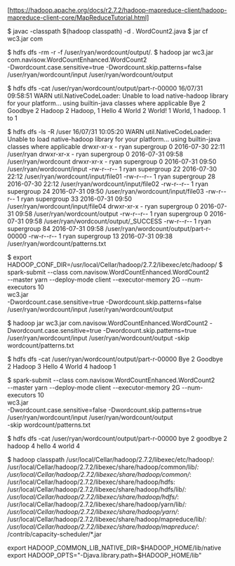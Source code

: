 [https://hadoop.apache.org/docs/r2.7.2/hadoop-mapreduce-client/hadoop-mapreduce-client-core/MapReduceTutorial.html]

$ javac -classpath $(hadoop classpath) -d . WordCount2.java
$ jar cf wc3.jar com

$ hdfs dfs -rm -r -f /user/ryan/wordcount/output/.
$ hadoop jar wc3.jar com.navisow.WordCountEnhanced.WordCount2 \
-Dwordcount.case.sensitive=true -Dwordcount.skip.patterns=false \
/user/ryan/wordcount/input /user/ryan/wordcount/output

$ hdfs dfs -cat /user/ryan/wordcount/output/part-r-00000
16/07/31 09:58:51 WARN util.NativeCodeLoader: Unable to load native-hadoop library for your platform... using builtin-java classes where applicable
Bye     2
Goodbye 2
Hadoop  2
Hadoop, 1
Hello   4
World   2
World!  1
World,  1
hadoop. 1
to      1

$ hdfs dfs -ls -R /user
16/07/31 10:05:20 WARN util.NativeCodeLoader: Unable to load native-hadoop library for your platform... using builtin-java classes where applicable
drwxr-xr-x   - ryan supergroup          0 2016-07-30 22:11 /user/ryan
drwxr-xr-x   - ryan supergroup          0 2016-07-31 09:58 /user/ryan/wordcount
drwxr-xr-x   - ryan supergroup          0 2016-07-31 09:50 /user/ryan/wordcount/input
-rw-r--r--   1 ryan supergroup         22 2016-07-30 22:12 /user/ryan/wordcount/input/file01
-rw-r--r--   1 ryan supergroup         28 2016-07-30 22:12 /user/ryan/wordcount/input/file02
-rw-r--r--   1 ryan supergroup         24 2016-07-31 09:50 /user/ryan/wordcount/input/file03
-rw-r--r--   1 ryan supergroup         33 2016-07-31 09:50 /user/ryan/wordcount/input/file04
drwxr-xr-x   - ryan supergroup          0 2016-07-31 09:58 /user/ryan/wordcount/output
-rw-r--r--   1 ryan supergroup          0 2016-07-31 09:58 /user/ryan/wordcount/output/_SUCCESS
-rw-r--r--   1 ryan supergroup         84 2016-07-31 09:58 /user/ryan/wordcount/output/part-r-00000
-rw-r--r--   1 ryan supergroup         13 2016-07-31 09:38 /user/ryan/wordcount/patterns.txt

$ export HADOOP_CONF_DIR=/usr/local/Cellar/hadoop/2.7.2/libexec/etc/hadoop/
$ spark-submit --class com.navisow.WordCountEnhanced.WordCount2 \
--master yarn --deploy-mode client --executor-memory 2G --num-executors 10 \
wc3.jar \
-Dwordcount.case.sensitive=true -Dwordcount.skip.patterns=false \
/user/ryan/wordcount/input /user/ryan/wordcount/output


$ hadoop jar wc3.jar com.navisow.WordCountEnhanced.WordCount2 -Dwordcount.case.sensitive=true -Dwordcount.skip.patterns=true /user/ryan/wordcount/input /user/ryan/wordcount/output -skip wordcount/patterns.txt

$ hdfs dfs -cat /user/ryan/wordcount/output/part-r-00000
Bye     2
Goodbye 2
Hadoop  3
Hello   4
World   4
hadoop  1

$ spark-submit --class com.navisow.WordCountEnhanced.WordCount2 \
--master yarn --deploy-mode client --executor-memory 2G --num-executors 10 \
wc3.jar \
-Dwordcount.case.sensitive=false -Dwordcount.skip.patterns=true \
/user/ryan/wordcount/input /user/ryan/wordcount/output \
-skip wordcount/patterns.txt

$ hdfs dfs -cat /user/ryan/wordcount/output/part-r-00000
bye     2
goodbye 2
hadoop  4
hello   4
world   4

$ hadoop classpath
/usr/local/Cellar/hadoop/2.7.2/libexec/etc/hadoop/:
/usr/local/Cellar/hadoop/2.7.2/libexec/share/hadoop/common/lib/*:
/usr/local/Cellar/hadoop/2.7.2/libexec/share/hadoop/common/*:
/usr/local/Cellar/hadoop/2.7.2/libexec/share/hadoop/hdfs:
/usr/local/Cellar/hadoop/2.7.2/libexec/share/hadoop/hdfs/lib/*:
/usr/local/Cellar/hadoop/2.7.2/libexec/share/hadoop/hdfs/*:
/usr/local/Cellar/hadoop/2.7.2/libexec/share/hadoop/yarn/lib/*:
/usr/local/Cellar/hadoop/2.7.2/libexec/share/hadoop/yarn/*:
/usr/local/Cellar/hadoop/2.7.2/libexec/share/hadoop/mapreduce/lib/*:
/usr/local/Cellar/hadoop/2.7.2/libexec/share/hadoop/mapreduce/*:
/contrib/capacity-scheduler/*.jar

export HADOOP_COMMON_LIB_NATIVE_DIR=$HADOOP_HOME/lib/native
export HADOOP_OPTS="-Djava.library.path=$HADOOP_HOME/lib"
